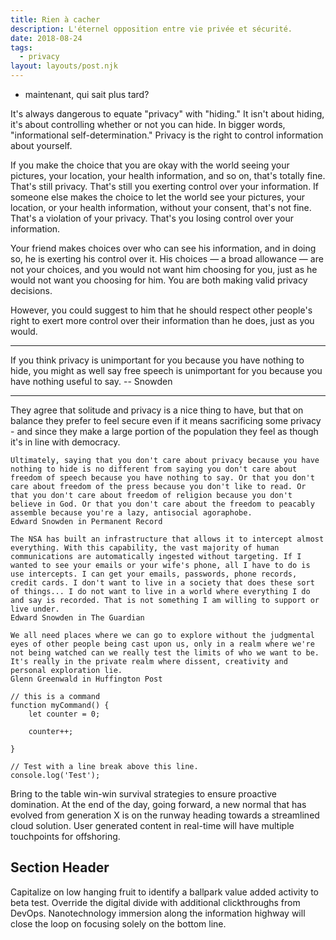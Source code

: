 ```yaml
---
title: Rien à cacher
description: L'éternel opposition entre vie privée et sécurité.
date: 2018-08-24
tags:
  - privacy
layout: layouts/post.njk
---
```


- maintenant, qui sait plus tard?

It's always dangerous to equate "privacy" with "hiding." It isn't about hiding, it's about controlling whether or not you can hide. In bigger words, "informational self-determination." Privacy is the right to control information about yourself.

If you make the choice that you are okay with the world seeing your pictures, your location, your health information, and so on, that's totally fine. That's still privacy. That's still you exerting control over your information. If someone else makes the choice to let the world see your pictures, your location, or your health information, without your consent, that's not fine. That's a violation of your privacy. That's you losing control over your information.

Your friend makes choices over who can see his information, and in doing so, he is exerting his control over it. His choices — a broad allowance — are not your choices, and you would not want him choosing for you, just as he would not want you choosing for him. You are both making valid privacy decisions.

However, you could suggest to him that he should respect other people's right to exert more control over their information than he does, just as you would.

-----

If you think privacy is unimportant for you because you have nothing to hide, you might as well say free speech is unimportant for you because you have nothing useful to say. -- Snowden

----

They agree that solitude and privacy is a nice thing to have, but that on balance they prefer to feel secure even if it means sacrificing some privacy - and since they make a large portion of the population they feel as though it's in line with democracy.


    Ultimately, saying that you don't care about privacy because you have nothing to hide is no different from saying you don't care about freedom of speech because you have nothing to say. Or that you don't care about freedom of the press because you don't like to read. Or that you don't care about freedom of religion because you don't believe in God. Or that you don't care about the freedom to peacably assemble because you're a lazy, antisocial agoraphobe.
    Edward Snowden in Permanent Record

    The NSA has built an infrastructure that allows it to intercept almost everything. With this capability, the vast majority of human communications are automatically ingested without targeting. If I wanted to see your emails or your wife's phone, all I have to do is use intercepts. I can get your emails, passwords, phone records, credit cards. I don't want to live in a society that does these sort of things... I do not want to live in a world where everything I do and say is recorded. That is not something I am willing to support or live under.
    Edward Snowden in The Guardian

    We all need places where we can go to explore without the judgmental eyes of other people being cast upon us, only in a realm where we're not being watched can we really test the limits of who we want to be. It's really in the private realm where dissent, creativity and personal exploration lie.
    Glenn Greenwald in Huffington Post


``` js/2/4
// this is a command
function myCommand() {
	let counter = 0;

	counter++;

}

// Test with a line break above this line.
console.log('Test');
```

Bring to the table win-win survival strategies to ensure proactive domination. At the end of the day, going forward, a new normal that has evolved from generation X is on the runway heading towards a streamlined cloud solution. User generated content in real-time will have multiple touchpoints for offshoring.

## Section Header

Capitalize on low hanging fruit to identify a ballpark value added activity to beta test. Override the digital divide with additional clickthroughs from DevOps. Nanotechnology immersion along the information highway will close the loop on focusing solely on the bottom line.

